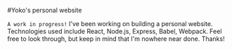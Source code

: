 #Yoko's personal website

```A work in progress!```
I've been working on building a personal website. Technologies used include React, Node.js, Express, Babel, Webpack. Feel free to look through, but keep in mind that I'm nowhere near done.
Thanks!